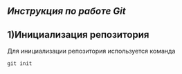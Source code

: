 ## *Инструкция по работе Git*

## 1)Инициализация репозитория

Для инициализации репозитория используется команда 
    
    git init